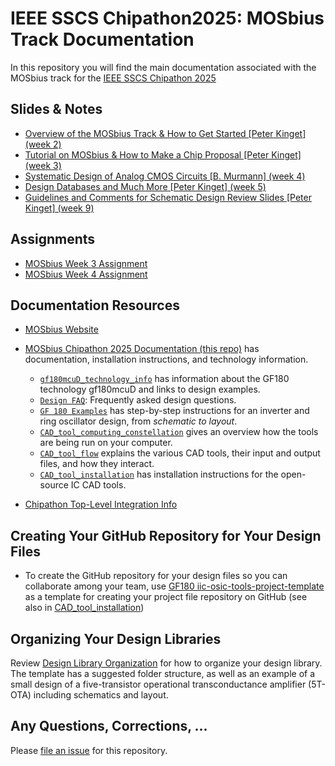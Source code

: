 # IEEE SSCS Chipathon2025: MOSbius Track Documentation 
In this repository you will find the main documentation associated with the MOSbius track for the [IEEE SSCS Chipathon 2025](https://github.com/sscs-ose/sscs-chipathon-2025/)


## Slides & Notes

- [Overview of the MOSbius Track & How to Get Started [Peter Kinget] (week 2)](./files/MOSbius_Chipathon_2025_kinget_v1.pdf) 
- [Tutorial on MOSbius & How to Make a Chip Proposal [Peter Kinget] (week 3)](./files/MOSbius_Chipathon_2025_tutorial_kinget_v1.pdf)
- [Systematic Design of Analog CMOS Circuits [B. Murmann] (week 4)](https://github.com/bmurmann/Chipathon2025?tab=readme-ov-file)
- [Design Databases and Much More [Peter Kinget] (week 5)](./files/MOSbius_Chipathon_designDatabaseAndMore_2025_kinget_v1.pdf)
- [Guidelines and Comments for Schematic Design Review Slides [Peter Kinget] (week 9)](./files/comments_slides_week9_PK.md)

## Assignments
- [MOSbius Week 3 Assignment](assignments/MOSbius_week3_assignment.md)
- [MOSbius Week 4 Assignment](assignments/MOSbius_week4_assignment.md)

## Documentation Resources

-  [MOSbius Website](https://mosbius.org)

- [MOSbius Chipathon 2025 Documentation (this repo)](https://github.com/mosbiuschip/chipathon2025) has documentation, installation instructions, and technology information. 

    - [`gf180mcuD_technology_info`](./gf180mcuD_technology_info/README.md) has information  about the GF180 technology gf180mcuD and links to design examples.
    - [`Design FAQ`](./design_FAQ/README.md): Frequently asked design questions.
    - [`GF 180 Examples`](./gf180_examples/) has step-by-step instructions for an inverter and ring oscillator design, from *schematic to layout*. 
    - [`CAD_tool_computing_constellation`](./CAD_tool_computing_constellation/README.md) gives an overview how the tools are being run on your computer.
    - [`CAD_tool_flow`](./CAD_tool_flow/README.md) explains the various CAD tools, their input and output files, and how they interact.
    - [`CAD_tool_installation`](./CAD_tool_installation/README.md) has installation instructions for the open-source IC CAD tools.

- [Chipathon Top-Level Integration Info](https://github.com/sscs-ose/sscs-chipathon-2025/tree/main/resources/Integration)

## Creating Your GitHub Repository for Your Design Files

- To create the GitHub repository for your design files so you can collaborate among your team, use [GF180 iic-osic-tools-project-template](https://github.com/Jianxun/iic-osic-tools-project-template) as a template for creating your project file repository on GitHub (see also in [CAD_tool_installation](./CAD_tool_installation/install_using_repo.md))

## Organizing Your Design Libraries

Review [Design Library Organization](./Design_library_organization/README.md) for how to organize your design library. The template has a suggested folder structure, as well as an example of a small design of a five-transistor operational transconductance amplifier (5T-OTA) including schematics and layout. 

## Any Questions, Corrections, ... 

Please [file an issue](https://github.com/mosbiuschip/chipathon2025/issues/new) for this repository. 
